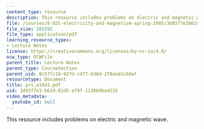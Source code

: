 ```yaml
---
content_type: resource
description: This resource includes problems on electric and magnetic wave.
file: /courses/8-02t-electricity-and-magnetism-spring-2005/3d9377e3b61981d5af8f113089ba421b_prs_w14d1.pdf
file_size: 281592
file_type: application/pdf
learning_resource_types:
- Lecture Notes
license: https://creativecommons.org/licenses/by-nc-sa/4.0/
ocw_type: OCWFile
parent_title: Lecture Notes
parent_type: CourseSection
parent_uid: 8c57fc19-927d-cd77-b384-2f8eed1c0daf
resourcetype: Document
title: prs_w14d1.pdf
uid: 3d9377e3-b619-81d5-af8f-113089ba421b
video_metadata:
  youtube_id: null
---
```

This resource includes problems on electric and magnetic wave.